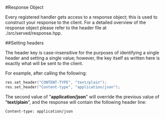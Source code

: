 #Response Object

Every registered handler gets access to a response object; this is used to construct your response to the client. For a detailed overview of the response object please refer to the header file at ./src/served/response.hpp.

##Setting headers

The header key is case-insensitive for the purposes of identifying a single header and setting a single value; however, the key itself as written here is exactly what will be sent to the client.

For example, after calling the following:

``` cpp
res.set_header("CONTENT-TYPE", "text/plain");
res.set_header("Content-type", "application/json");
```

The second value of "**application/json**" will override the previous value of "**text/plain**", and the response will contain the following header line:

```
Content-type: application/json
```
